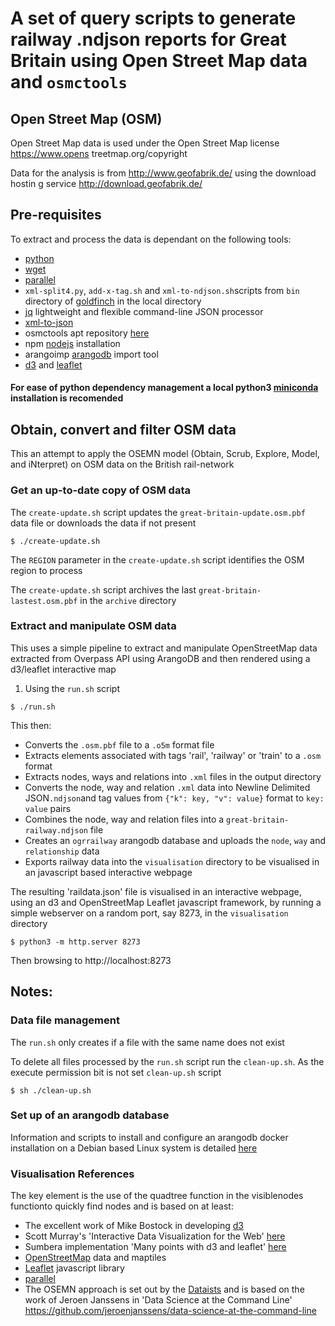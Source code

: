 # A set of query scripts to generate railway .ndjson reports for Great Britain using Open Street Map data and `osmctools`

## Open Street Map (OSM)
Open Street Map data is used under the Open Street Map license https://www.opens
treetmap.org/copyright

Data for the analysis is from http://www.geofabrik.de/ using the download hostin
g service http://download.geofabrik.de/

## Pre-requisites

To extract and process the data is dependant on the following tools:

  * [python](https://python.org) 
  * [wget](https://www.gnu.org/software/wget/)
  * [parallel](https://www.gnu.org/software/parallel/)
  * `xml-split4.py`, `add-x-tag.sh` and `xml-to-ndjson.sh`scripts from `bin` directory of [goldfinch](https://github.com/anisotropi4/goldfinch) in the local directory
  * [jq](https://stedolan.github.io/jq) lightweight and flexible command-line JSON processor
  * [xml-to-json](https://hackage.haskell.org/package/xml-to-json)
  * osmctools apt repository [here](https://gitlab.com/osm-c-tools/osmctools)
  * npm [nodejs](https://www.npmjs.com/) installation 
  * arangoimp [arangodb](https://www.arangodb.com/download-major/ubuntu) import tool 
  * [d3](https://d3js.org) and [leaflet](http://leafletjs.com)

#### For ease of python dependency management a local python3 [miniconda](https://conda.io/miniconda.html) installation is recomended

## Obtain, convert and filter OSM data

This an attempt to apply the OSEMN model (Obtain, Scrub, Explore, Model, and iNterpret) on OSM data on the British rail-network

### Get an up-to-date copy of OSM data

The `create-update.sh` script updates the `great-britain-update.osm.pbf` data file or downloads the data if not present

```
$ ./create-update.sh
```

The `REGION` parameter in the `create-update.sh` script identifies the OSM region to process

The `create-update.sh` script archives the last `great-britain-lastest.osm.pbf` in the `archive` directory

### Extract and manipulate OSM data

This uses a simple pipeline to extract and manipulate OpenStreetMap data extracted from Overpass API using ArangoDB and then rendered using a d3/leaflet interactive map

1) Using the `run.sh` script

```
$ ./run.sh
```

This then:

 - Converts the `.osm.pbf` file to a `.o5m` format file
 - Extracts elements associated with tags 'rail', 'railway' or 'train' to a `.osm` format
 - Extracts nodes, ways and relations into `.xml` files in the output directory
 - Converts the node, way and relation `.xml` data into Newline Delimited JSON`.ndjson`and tag values from `{"k": key, "v": value}` format to `key: value` pairs
 - Combines the node, way and relation files into a `great-britain-railway.ndjson` file
 - Creates an `ogrrailway` arangodb database and uploads the `node`, `way` and `relationship` data
 - Exports railway data into the `visualisation` directory to be visualised in an javascript based interactive webpage

The resulting 'raildata.json' file is visualised in an interactive webpage, using an d3 and OpenStreetMap Leaflet javascript framework, by running a simple webserver on a random port, say 8273, in the `visualisation` directory

```
$ python3 -m http.server 8273
```

Then browsing to http://localhost:8273

## Notes:

### Data file management

The `run.sh` only creates if a file with the same name does not exist

To delete all files processed by the `run.sh` script run the `clean-up.sh`. As the execute permission bit is not set `clean-up.sh` script 

```
$ sh ./clean-up.sh
```

### Set up of an arangodb database

Information and scripts to install and configure an arangodb docker installation on a Debian based Linux system is detailed [here](https://github.com/guidoeco/docker)

### Visualisation References

The key element is the use of the quadtree function in the visiblenodes functionto quickly find nodes and is based on at least:
 - The excellent work of Mike Bostock in developing [d3](https://bost.ocks.org/mike/)
 - Scott Murray's 'Interactive Data Visualization for the Web' [here](http://alignedleft.com/work/d3-book)
 - Sumbera implementation 'Many points with d3 and leaflet' [here](http://bl.ocks.org/sumbera/10463358)
 - [OpenStreetMap](https://www.openstreetmap.org) data and maptiles 
 - [Leaflet](http://leafletjs.com) javascript library 
 - [parallel](https://doi.org/10.5281/zenodo.1146014)
 - The OSEMN approach is set out by the [Dataists](http://www.dataists.com/tag/osemn) and is based on the work of Jeroen Janssens in 'Data Science at the Command Line' https://github.com/jeroenjanssens/data-science-at-the-command-line  
